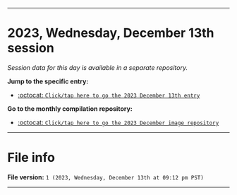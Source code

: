 
***

# 2023, Wednesday, December 13th session

_Session data for this day is available in a separate repository._

**Jump to the specific entry:**

- [:octocat: `Click/tap here to go the 2023 December 13th entry`](https://github.com/seanpm2001/SeansLifeArchive_Images_MotorWorld_CarFactory_Y2023_V5/tree/SeansLifeArchive_Images_MotorWorld_CarFactory_Y2023_V5_Main-dev/12_December/13/)

**Go to the monthly compilation repository:**

- [:octocat: `Click/tap here to go the 2023 December image repository`](https://github.com/seanpm2001/SeansLifeArchive_Images_MotorWorld_CarFactory_Y2023_V5/)

***

# File info

**File version:** `1 (2023, Wednesday, December 13th at 09:12 pm PST)`

***
